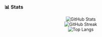 ### 📊 Stats

<p align="center">
  <img src="https://github-readme-stats.vercel.app/api?username=betinakd&show_icons=true&theme=radical" alt="GitHub Stats" />
  <br/>
  <img src="https://github-readme-streak-stats.herokuapp.com/?user=betinakd&theme=radical" alt="GitHub Streak" />
  <br/>
  <img src="https://github-readme-stats.vercel.app/api/top-langs/?username=betinakd&layout=compact&theme=radical" alt="Top Langs" />
</p>
